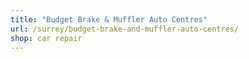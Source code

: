 ```yaml
---
title: "Budget Brake & Muffler Auto Centres"
url: /surrey/budget-brake-and-muffler-auto-centres/
shop: car repair
---
```

